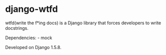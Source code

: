 django-wtfd
===========

wtfd(write the f*ing docs) is a Django library that forces developers to write docstrings.

Dependencies:
    - mock

Developed on Django 1.5.8.